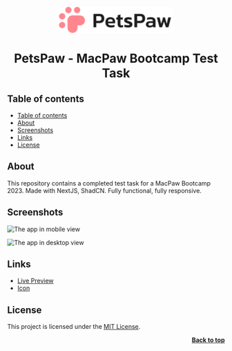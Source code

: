<a name="readme-top"></a>

<div align="center">
  <a href="https://github.com/seesmof/">
    <img src="./public/logo.svg" alt="Logo" height="60">
  </a>

<h1 align="center">PetsPaw - MacPaw Bootcamp Test Task</h1>
</div>

## Table of contents

- [Table of contents](#table-of-contents)
- [About](#about)
- [Screenshots](#screenshots)
- [Links](#links)
- [License](#license)

## About

This repository contains a completed test task for a MacPaw Bootcamp 2023. Made with NextJS, ShadCN. Fully functional, fully responsive.

## Screenshots

![The app in mobile view](./public/mobile.png)

![The app in desktop view](./public/desktop.png)

## Links

- [Live Preview](https://seesmof.github.io/mac-paw-bootcamp-test-task/)
- [Icon](https://www.flaticon.com/)

## License

This project is licensed under the [MIT License](./LICENSE).

<p align="right"><a href="#readme-top"><strong>Back to top</strong></a></p>
